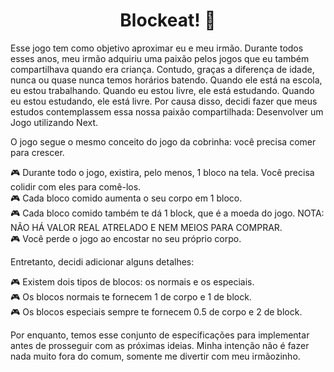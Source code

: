 <div align="center">
    <h1> Blockeat! 🎲</h1>
</div>

Esse jogo tem como objetivo aproximar eu e meu irmão. Durante todos esses anos, meu irmão adquiriu uma paixão pelos jogos que eu também compartilhava quando era criança. Contudo, graças a diferença de idade, nunca ou quase nunca temos horários batendo. Quando ele está na escola, eu estou trabalhando. Quando eu estou livre, ele está estudando. Quando eu estou estudando, ele está livre. Por causa disso, decidi fazer que meus estudos contemplassem essa nossa paixão compartilhada: Desenvolver um Jogo utilizando Next.

O jogo segue o mesmo conceito do jogo da cobrinha: você precisa comer para crescer.

🎮 Durante todo o jogo, existira, pelo menos, 1 bloco na tela. Você precisa colidir com eles para comê-los.<br>
🎮 Cada bloco comido aumenta o seu corpo em 1 bloco.<br>
🎮 Cada bloco comido também te dá 1 block, que é a moeda do jogo. NOTA: NÃO HÁ VALOR REAL ATRELADO E NEM MEIOS PARA COMPRAR.<br>
🎮 Você perde o jogo ao encostar no seu próprio corpo.<br>

Entretanto, decidi adicionar alguns detalhes:

🎮 Existem dois tipos de blocos: os normais e os especiais. <br>
🎮 Os blocos normais te fornecem 1 de corpo e 1 de block. <br>
🎮 Os blocos especiais sempre te fornecem 0.5 de corpo e 2 de block. <br>

Por enquanto, temos esse conjunto de especificações para implementar antes de prosseguir com as próximas ideias. Minha intenção não é fazer nada muito fora do comum, somente me divertir com meu irmãozinho.
